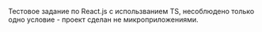 Тестовое задание по React.js с использванием TS, несоблюдено только одно условие - проект сделан не микроприложениями. 
